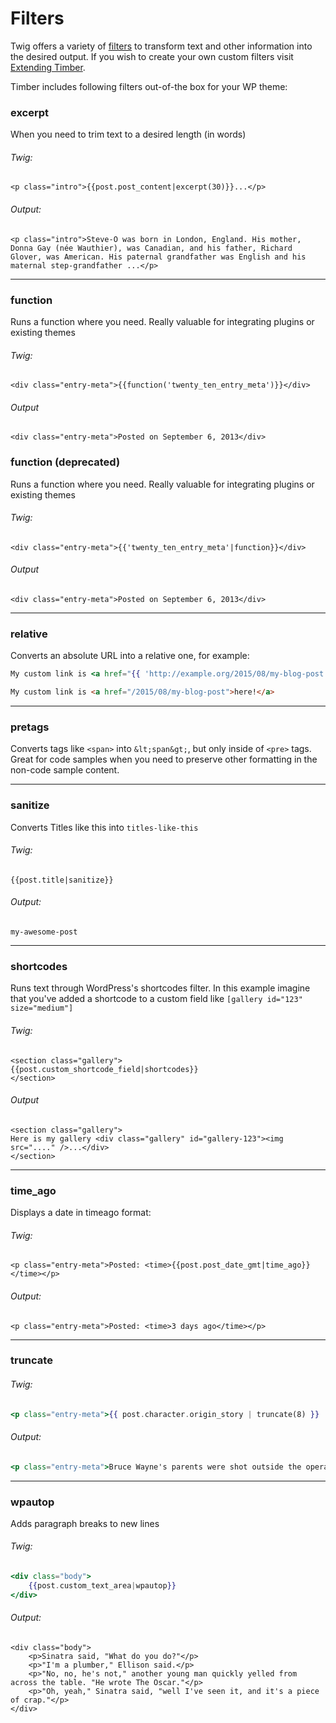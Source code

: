 # Filters

Twig offers a variety of [filters](http://twig.sensiolabs.org/doc/filters/index.html) to transform text and other information into the desired output. If you wish to create your own custom filters visit [Extending Timber](https://jarednova.github.io/timber/#extending-timber).

Timber includes following filters out-of-the box for your WP theme:

### excerpt
When you need to trim text to a desired length (in words)

###### Twig:
```
<p class="intro">{{post.post_content|excerpt(30)}}...</p>
```

###### Output:
```
<p class="intro">Steve-O was born in London, England. His mother, Donna Gay (née Wauthier), was Canadian, and his father, Richard Glover, was American. His paternal grandfather was English and his maternal step-grandfather ...</p>
```

* * *

### function
Runs a function where you need. Really valuable for integrating plugins or existing themes

###### Twig:
```
<div class="entry-meta">{{function('twenty_ten_entry_meta')}}</div>
```

###### Output
```
<div class="entry-meta">Posted on September 6, 2013</div>
```


### function (deprecated)
Runs a function where you need. Really valuable for integrating plugins or existing themes

###### Twig:
```
<div class="entry-meta">{{'twenty_ten_entry_meta'|function}}</div>
```

###### Output
```
<div class="entry-meta">Posted on September 6, 2013</div>
```




* * *

### relative
Converts an absolute URL into a relative one, for example:

```handlebars
My custom link is <a href="{{ 'http://example.org/2015/08/my-blog-post' | relative }}">here!</a>
```
```html
My custom link is <a href="/2015/08/my-blog-post">here!</a>
```

* * *

### pretags
Converts tags like `<span>` into `&lt;span&gt;`, but only inside of `<pre>` tags. Great for code samples when you need to preserve other formatting in the non-code sample content.

* * *

### sanitize

Converts Titles like this into `titles-like-this`

###### Twig:
```
{{post.title|sanitize}}
```

###### Output:
```
my-awesome-post
```

* * *

### shortcodes

Runs text through WordPress's shortcodes filter. In this example imagine that you've added a shortcode to a custom field like `[gallery id="123" size="medium"]`

###### Twig:
```
<section class="gallery">
{{post.custom_shortcode_field|shortcodes}}
</section>
```

###### Output
```
<section class="gallery">
Here is my gallery <div class="gallery" id="gallery-123"><img src="...." />...</div>
</section>
```

* * *

### time_ago

Displays a date in timeago format:

###### Twig:

```
<p class="entry-meta">Posted: <time>{{post.post_date_gmt|time_ago}}</time></p>
```

###### Output:

```
<p class="entry-meta">Posted: <time>3 days ago</time></p>
```

* * *

### truncate

###### Twig:

```handlebars
<p class="entry-meta">{{ post.character.origin_story | truncate(8) }} ...</p>
```

###### Output:

```handlebars
<p class="entry-meta">Bruce Wayne's parents were shot outside the opera ...</p>
```


* * *

### wpautop
Adds paragraph breaks to new lines

###### Twig:
```handlebars
<div class="body">
	{{post.custom_text_area|wpautop}}
</div>
```

###### Output:
```
<div class="body">
	<p>Sinatra said, "What do you do?"</p>
	<p>"I'm a plumber," Ellison said.</p>
	<p>"No, no, he's not," another young man quickly yelled from across the table. "He wrote The Oscar."</p>
	<p>"Oh, yeah," Sinatra said, "well I've seen it, and it's a piece of crap."</p>
</div>
```
